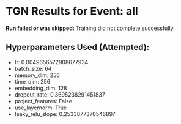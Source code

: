 # TGN Results for Event: all

**Run failed or was skipped:** Training did not complete successfully.

## Hyperparameters Used (Attempted):
- lr: 0.0049656572908677934
- batch_size: 64
- memory_dim: 256
- time_dim: 256
- embedding_dim: 128
- dropout_rate: 0.3695238291451837
- project_features: False
- use_layernorm: True
- leaky_relu_slope: 0.2533877370546897

